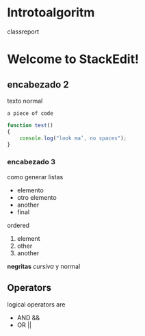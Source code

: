 # Introtoalgoritm
classreport
# Welcome to StackEdit!
 
## encabezado 2
texto normal
 
    a piece of code
```javascript
function test() 
{​​​​​​ 
    console.log("look ma’, no spaces");
}​​​​​​
```
 
### encabezado 3
 
como generar listas
* elemento
* otro elemento
* another
* final
 
ordered
1. element 
2. other
3. another
 
**negritas** _cursiva_ y normal
 
## Operators
logical operators are 
* AND  &&
* OR  ||

